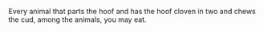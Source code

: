 Every animal that parts the hoof and has the hoof cloven in two and chews the cud, among the animals, you may eat.
